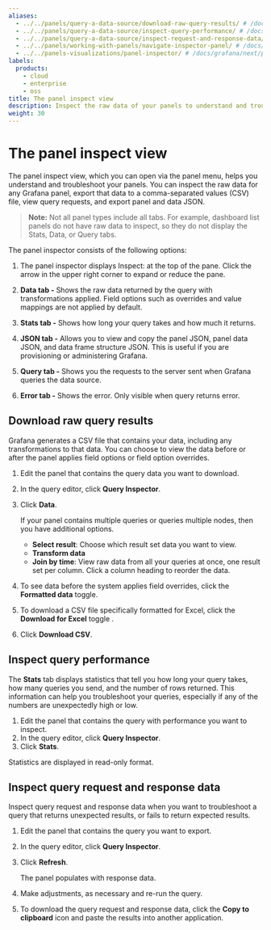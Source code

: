 ```yaml
---
aliases:
  - ../../panels/query-a-data-source/download-raw-query-results/ # /docs/grafana/next/panels/query-a-data-source/download-raw-query-results/
  - ../../panels/query-a-data-source/inspect-query-performance/ # /docs/grafana/next/panels/query-a-data-source/inspect-query-performance/
  - ../../panels/query-a-data-source/inspect-request-and-response-data/ # /docs/grafana/next/panels/query-a-data-source/inspect-request-and-response-data/
  - ../../panels/working-with-panels/navigate-inspector-panel/ # /docs/grafana/next/panels/working-with-panels/navigate-inspector-panel/
  - ../../panels-visualizations/panel-inspector/ # /docs/grafana/next/panels-visualizations/panel-inspector/
labels:
  products:
    - cloud
    - enterprise
    - oss
title: The panel inspect view
description: Inspect the raw data of your panels to understand and troubleshoot them
weight: 30
---
```


# The panel inspect view

The panel inspect view, which you can open via the panel menu, helps you understand and troubleshoot your panels. You can inspect the raw data for any Grafana panel, export that data to a comma-separated values (CSV) file, view query requests, and export panel and data JSON.

> **Note:** Not all panel types include all tabs. For example, dashboard list panels do not have raw data to inspect, so they do not display the Stats, Data, or Query tabs.

The panel inspector consists of the following options:

1. The panel inspector displays Inspect: <NameOfPanelBeingInspected> at the top of the pane. Click the arrow in the upper right corner to expand or reduce the pane.

2. **Data tab -** Shows the raw data returned by the query with transformations applied. Field options such as overrides and value mappings are not applied by default.

3. **Stats tab -** Shows how long your query takes and how much it returns.

4. **JSON tab -** Allows you to view and copy the panel JSON, panel data JSON, and data frame structure JSON. This is useful if you are provisioning or administering Grafana.

5. **Query tab -** Shows you the requests to the server sent when Grafana queries the data source.

6. **Error tab -** Shows the error. Only visible when query returns error.

## Download raw query results

Grafana generates a CSV file that contains your data, including any transformations to that data. You can choose to view the data before or after the panel applies field options or field option overrides.

1. Edit the panel that contains the query data you want to download.
1. In the query editor, click **Query Inspector**.
1. Click **Data**.

   If your panel contains multiple queries or queries multiple nodes, then you have additional options.
   - **Select result**: Choose which result set data you want to view.
   - **Transform data**
   - **Join by time**: View raw data from all your queries at once, one result set per column. Click a column heading to reorder the data.

1. To see data before the system applies field overrides, click the **Formatted data** toggle.
1. To download a CSV file specifically formatted for Excel, click the **Download for Excel** toggle .
1. Click **Download CSV**.

## Inspect query performance

The **Stats** tab displays statistics that tell you how long your query takes, how many queries you send, and the number of rows returned. This information can help you troubleshoot your queries, especially if any of the numbers are unexpectedly high or low.

1. Edit the panel that contains the query with performance you want to inspect.
1. In the query editor, click **Query Inspector**.
1. Click **Stats**.

Statistics are displayed in read-only format.

## Inspect query request and response data

Inspect query request and response data when you want to troubleshoot a query that returns unexpected results, or fails to return expected results.

1. Edit the panel that contains the query you want to export.
1. In the query editor, click **Query Inspector**.
1. Click **Refresh**.

   The panel populates with response data.

1. Make adjustments, as necessary and re-run the query.
1. To download the query request and response data, click the **Copy to clipboard** icon and paste the results into another application.
